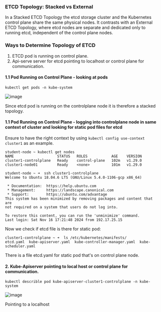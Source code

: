 
### ETCD Topology: Stacked vs External
In a Stacked ETCD Topology the etcd storage cluster and the Kubernetes control plane share the same physical nodes. It contrasts with an External ETCD Topology, where etcd nodes are separate and dedicated only to running etcd, independent of the control plane nodes.

### Ways to Determine Topology of ETCD
1.  ETCD pod is running on control plane.
3. Api-serve server for etcd pointing to localhost or control plane for communication.

#### 1.1 Pod Running on Control Plane - looking at pods

   ```
   kubectl get pods -n kube-system
   ```

![image](https://github.com/user-attachments/assets/da30b509-295a-4b15-94e3-9dc79a2d1e68)

Since etcd pod is running on the controlplane node it is therefore a stacked topology.

#### 1.1 Pod Running on Control Plane - logging into controlplane node in same context of cluster and looking for static pod files for etcd

Ensure to have the right context by using `kubectl config use-context cluster1` as an example. 

```
student-node ~ kubectl get nodes
NAME                    STATUS   ROLES           AGE    VERSION
cluster1-controlplane   Ready    control-plane   102m   v1.29.0
cluster1-node01         Ready    <none>          101m   v1.29.0
```

```
student-node ~ ➜  ssh cluster1-controlplane
Welcome to Ubuntu 18.04.6 LTS (GNU/Linux 5.4.0-1106-gcp x86_64)

 * Documentation:  https://help.ubuntu.com
 * Management:     https://landscape.canonical.com
 * Support:        https://ubuntu.com/advantage
This system has been minimized by removing packages and content that are
not required on a system that users do not log into.

To restore this content, you can run the 'unminimize' command.
Last login: Sat Nov 16 17:21:48 2024 from 192.17.25.15
```

Now we check if etcd file is there for static pod:
```
cluster1-controlplane ~ ➜  ls /etc/kubernetes/manifests/
etcd.yaml  kube-apiserver.yaml  kube-controller-manager.yaml  kube-scheduler.yaml
```

There is a file etcd.yaml for static pod that's on control plane node.

#### 2. Kube-Apiserver pointing to local host or control plane for communication.

   ```
   kubectl describle pod kube-apiserver-cluster1-controlplane -n kube-system
   ```

   ![image](https://github.com/user-attachments/assets/9bc81a83-9067-4833-9304-c9b82cf3eab0)

   Pointing to a localhost
